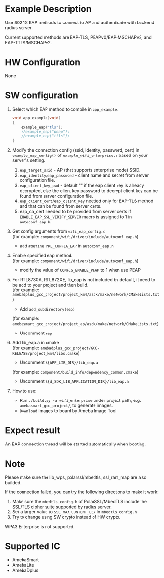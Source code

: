# Example Description

Use 802.1X EAP methods to connect to AP and authenticate with backend radius server.

Current supported methods are EAP-TLS, PEAPv0/EAP-MSCHAPv2, and EAP-TTLS/MSCHAPv2.

# HW Configuration

None

# SW configuration

1. Select which EAP method to compile in `app_example`.
	```C
	void app_example(void)
	{
		example_eap("tls");
		//example_eap("peap");
		//example_eap("ttls");
	}
	```

2. Modify the connection config (ssid, identity, password, cert) in `example_eap_config()` of `example_wifi_enterprise.c` based on your server's setting.
	1. `eap_target_ssid` - AP (that supports enterprise mode) SSID.
	2. `eap_identity`/`eap_password` - client name and secret from server configuration file.
	3. `eap_client_key_pwd` - default "" if the eap client key is already decrypted, else the client key password to decrypt client key can be found from server configuration file.
	4. `eap_client_cert`/`eap_client_key` needed only for EAP-TLS method and that can be found from server certs.
	5. eap_ca_cert needed to be provided from server certs if `ENABLE_EAP_SSL_VERIFY_SERVER` macro is assigned to 1 in `autoconf_eap.h`.

3. Get config arguments from `wifi_eap_config.c`  
(for example: `component/wifi/driver/include/autoconf_eap.h`)
   - add `#define PRE_CONFIG_EAP` in `autoconf_eap.h`

4. Enable specified eap method.  
(for example: `component/wifi/driver/include/autoconf_eap.h`)
   - modify the value of `CONFIG_ENABLE_PEAP` to 1 when use PEAP

5. For RTL8730A, RTL872XE, lib_eap is not included by default, it need to be add to your project and then build.  
   (for example: `amebadplus_gcc_project/project_km4/asdk/make/network/CMakeLists.txt`)
   - Add `add_subdirectory(eap)`

   (for example: `amebasmart_gcc_project/project_ap/asdk/make/network/CMakeLists.txt`)
   - Uncomment `eap`

6. Add lib_eap.a in cmake  
   (for example: `amebadplus_gcc_project/GCC-RELEASE/project_km4/libs.cmake`)
   - Uncomment `${APP_LIB_DIR}/lib_eap.a`

   (for example: `component/build_info/dependency_common.cmake`)
   - Uncomment `${d_SDK_LIB_APPLICATION_DIR}/lib_eap.a`

3. How to use:
   - Run `./build.py -a wifi_enterprise` under project path, e.g. `amebasmart_gcc_project/`, to generate images.
   - `Download` images to board by Ameba Image Tool.

# Expect result

An EAP connection thread will be started automatically when booting.

# Note

Please make sure the lib_wps, polarssl/mbedtls, ssl_ram_map are also builded.

If the connection failed, you can try the following directions to make it work:
1. Make sure the `mbedtls_config.h` of PolarSSL/MbedTLS include the SSL/TLS cipher suite supported by radius server.
2. Set a larger value to `SSL_MAX_CONTENT_LEN` in `mbedtls_config.h`
3. Try to change using SW crypto instead of HW crypto.

WPA3 Enterprise is not supported.

# Supported IC

- AmebaSmart
- AmebaLite
- AmebaDplus
